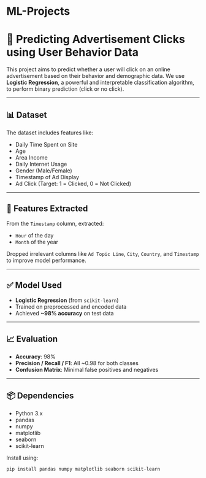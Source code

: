 # ML-Projects
# 🧠 Predicting Advertisement Clicks using User Behavior Data

This project aims to predict whether a user will click on an online advertisement based on their behavior and demographic data. We use **Logistic Regression**, a powerful and interpretable classification algorithm, to perform binary prediction (click or no click).

---

## 📊 Dataset

The dataset includes features like:

- Daily Time Spent on Site
- Age
- Area Income
- Daily Internet Usage
- Gender (Male/Female)
- Timestamp of Ad Display
- Ad Click (Target: 1 = Clicked, 0 = Not Clicked)

---

## 🧪 Features Extracted

From the `Timestamp` column, extracted:
- `Hour` of the day
- `Month` of the year

Dropped irrelevant columns like `Ad Topic Line`, `City`, `Country`, and `Timestamp` to improve model performance.

---

## ✅ Model Used

- **Logistic Regression** (from `scikit-learn`)
- Trained on preprocessed and encoded data
- Achieved **~98% accuracy** on test data

---

## 📈 Evaluation

- **Accuracy**: 98%
- **Precision / Recall / F1**: All ~0.98 for both classes
- **Confusion Matrix**: Minimal false positives and negatives

---

## 📦 Dependencies

- Python 3.x
- pandas
- numpy
- matplotlib
- seaborn
- scikit-learn

Install using:
```bash
pip install pandas numpy matplotlib seaborn scikit-learn
